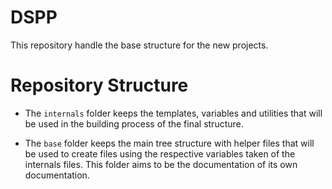 # DSPP
This repository handle the base structure for the new projects.

# Repository Structure
* The `internals` folder keeps the templates, variables and utilities that will be used in the building process of the final structure.

* The `base` folder keeps the main tree structure with helper files that will be used to create files using the respective variables taken of the internals files. This folder aims to be the documentation of its own documentation.